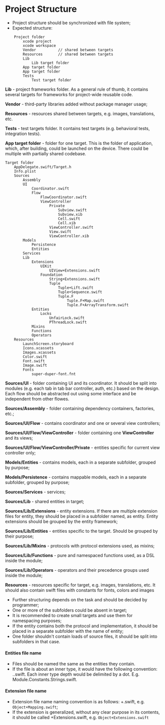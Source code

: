 # Project Structure

- Project structure should be synchronized with file system;
- Expected structure:

```
    Project folder
        xcode project
        xcode workspace
        Vendor          // shared between targets
        Resources       // shared between targets
        Lib
            Lib target folder
        App target folder
        App target folder
        Tests
            Test target folder
```

**Lib** - project frameworks folder. As a general rule of thumb, it contains several targets for frameworks for project-wide reusable code.

**Vendor** - third-party libraries added without package manager usage;

**Resources** - resources shared between targets, e.g. images, translations, etc.

**Tests** - test targets folder. It contains test targets (e.g. behavioral tests, integration tests).

**App target folder** - folder for one target. This is the folder of application, which, after building, could be launched on the device. There could be multiple with partially shared codebase.

```
Target folder
    AppDelegate.swift/Target.h
    Info.plist
    Sources
        Assembly
        UI
            Coordinator.swift
            Flow
                FlowCoordinator.swift
                ViewController
                    Private
                        Subview.swift
                        Subview.xib
                        Cell.swift
                        Cell.xib
                    ViewController.swift
                    View.swift
                    ViewController.xib
        Models
            Persistence
            Entities
        Services
        Lib
            Extensions
                UIKit
                    UIView+Extensions.swift
                Foundation
                    String+Extensions.swift
                    Tuple
                        Tuple+Lift.swift
                        Tuple+Sequence.swift
                        Tuple.F
                            Tuple.F+Map.swift
                            Tuple.F+ArrayTransform.swift
            Entities
                Locks
                    UnfairLock.swift
                    PThreadLock.swift
            Mixins
            Functions
            Operators
    Resources
        LaunchScreen.storyboard
        Icons.xcassets
        Images.xcassets
        Color.swift
        Font.swift
        Image.swift
        Fonts
            super-duper-font.fnt
```

**Sources/UI** - folder containing UI and its coordinator. It should be split into modules (e.g. each tab in tab bar controller, auth, etc.) based on the design. Each flow should be abstracted out using some interface and be independent from other flowes.

**Sources/Assembly** - folder containing dependency containers, factories, etc.;

**Sources/UI/Flow** - contains coordinator and one or several view controllers;

**Sources/UI/Flow/ViewController** - folder containing one **ViewController** and its views;

**Sources/UI/Flow/ViewController/Private** - entities specific for current view controller only;

**Models/Entities** - contains models, each in a separate subfolder, grouped by purpose;

**Models/Persistence** - contains mappable models, each in a separate subfolder, grouped by purpose;

**Sources/Services** - services;

**Sources/Lib** - shared entities in target;

**Sources/Lib/Extensions** - entity extensions. If there are multiple extension files for entity, they should be placed in a subfolder named, as entity. Entity extensions should be grouped by the entity framework;

**Sources/Lib/Entities** - entities specific to the target. Should be grouped by their purpose;

**Sources/Lib/Mixins** - protocols with protocol extensions used, as mixins;

**Sources/Lib/Functions** - pure and namespaced functions used, as a DSL inside the module;

**Sources/Lib/Operators** - operators and their precedence groups used inside the module;

**Resources** - resources specific for target, e.g. images, translations, etc. It should also contain swift files with constants for fonts, colors and images

- Further structuring depends on the task and should be decided by programmer;
- One or more of the subfolders could be absent in target;
- It is recommended to create small targets and use them for namespacing purposes;
- If the entity contains both the protocol and implementation, it should be placed in a separate subfolder with the name of entity;
- One folder shouldn't contain loads of source files, it should be split into subfolders in that case.

#### Entities file name

- Files should be named the same as the entities they contain.
- If the file is about an inner type, it would have the following convention: <Outer Type>.<Inner Type>.swift. Each inner type depth would be delimited by a dot. E.g. Module.Constants.Strings.swift.

#### Extension file name

- Extension file name naming convention is as follows: <Entity Name>+<Extension Name>.swift, e.g. `Object+Mapping.swift`;
- If the extension is generalized, without any clear purpose in its contents, it should be called <Entity Name>+Extensions.swift, e.g. `Object+Extensions.swift`
